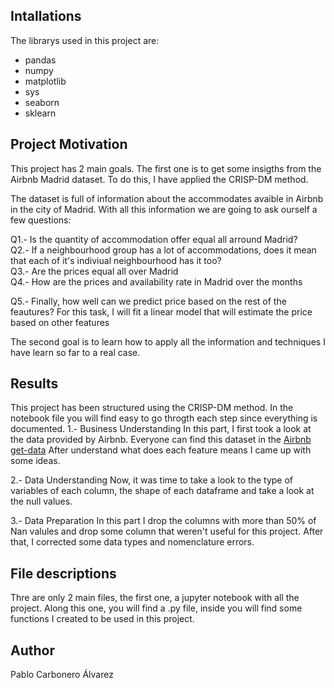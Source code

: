 ## Intallations
The librarys used in this project are:
* pandas
* numpy
* matplotlib
* sys
* seaborn
* sklearn



## Project Motivation

This project has 2 main goals. The first one is to get some insigths from the Airbnb Madrid dataset. To do this, I have applied the CRISP-DM method.

The dataset is full of information about the accommodates avaible in Airbnb in the city of Madrid. With all this information we are going to ask ourself a few questions:

Q1.- Is the quantity of accommodation offer equal all arround Madrid? <br>
Q2.- If a neighbourhood group has a lot of accommodations, does it mean that each of it's indiviual neighbourhood has it too? <br>
Q3.- Are the prices equal all over Madrid <br>
Q4.- How are the prices and availability rate in Madrid over the months <br>

Q5.- Finally, how well can we predict price based on the rest of the feautures? For this task, I will fit a linear model that will estimate the price based on other features <br>

The second goal is to learn how to apply all the information and techniques I have learn so far to a real case.

## Results

This project has been structured using the CRISP-DM method. In the notebook file you will find easy to go throgth each step since everything is documented.
1.- Business Understanding
  In this part, I first took a look at the data provided by Airbnb. Everyone can find this dataset in the [Airbnb get-data](http://insideairbnb.com/get-the-data/)
  After understand what does each feature means I came up with some ideas.

2.- Data Understanding
  Now, it was time to take a look to the type of variables of each column, the shape of each dataframe and take a look at the null values.

3.- Data Preparation
  In this part I drop the columns with more than 50% of Nan valules and drop some column that weren't useful for this project. After that, I corrected some data types and nomenclature errors.




## File descriptions

Thre are only 2 main files, the first one, a jupyter notebook with all the project. Along this one, you will find a .py file, inside you will find some functions I created to be used in this project.

## Author 
Pablo Carbonero Álvarez
